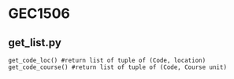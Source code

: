 # GEC1506

## get_list.py
```
get_code_loc() #return list of tuple of (Code, location)
get_code_course() #return list of tuple of (Code, Course unit)
```
